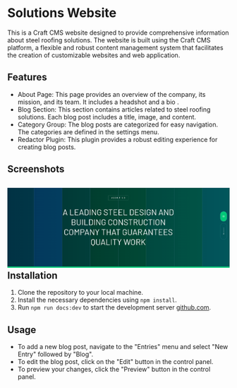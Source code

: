 Solutions Website
===============================

This is a Craft CMS website designed to provide comprehensive information about steel roofing solutions. The website is built using the Craft CMS platform, a flexible and robust content management system that facilitates the creation of customizable websites and web application.

Features
--------

-   About Page: This page provides an overview of the company, its mission, and its team. It includes a headshot and a bio .
-   Blog Section: This section contains articles related to steel roofing solutions. Each blog post includes a title, image, and content.
-   Category Group: The blog posts are categorized for easy navigation. The categories are defined in the settings menu.
-   Redactor Plugin: This plugin provides a robust editing experience for creating blog posts.

## Screenshots
![About_us](web/sitecon.png)
Installation
------------

1.  Clone the repository to your local machine.
2.  Install the necessary dependencies using `npm install`.
3.  Run `npm run docs:dev` to start the development server [github.com](https://github.com/craftcms/docs/).

Usage
-----

-   To add a new blog post, navigate to the "Entries" menu and select "New Entry" followed by "Blog".
-   To edit the blog post, click on the "Edit" button in the control panel.
-   To preview your changes, click the "Preview" button in the control panel.
